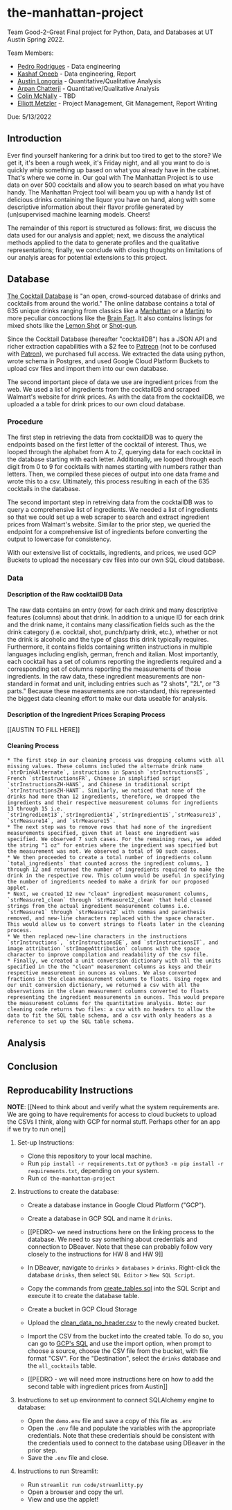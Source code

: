 # the-manhattan-project
Team Good-2-Great Final project for Python, Data, and Databases at UT Austin Spring 2022.

Team Members: 
* [Pedro Rodrigues](https://github.com/PedroNBRodrigues) - Data engineering
* [Kashaf Oneeb](https://github.com/koneeb) - Data engineering, Report
* [Austin Longoria](https://github.com/galongoria) - Quantitative/Qualitative Analysis
* [Arpan Chatterji](https://github.com/achatterji1) - Quantitative/Qualitative Analysis
* [Colin McNally](https://github.com/cmcnally23) - TBD
* [Elliott Metzler](https://github.com/ElliottMetzler) - Project Management, Git Management, Report Writing

Due: 5/13/2022

## Introduction

Ever find yourself hankering for a drink but too tired to get to the store? We get it, it's been a rough week, it's Friday night, and all you want to do is quickly whip something up based on what you already have in the cabinet. That's where we come in. Our goal with The Manhattan Project is to use data on over 500 cocktails and allow you to search based on what you have handy. The Manhattan Project tool will beam you up with a handy list of delicious drinks containing the liquor you have on hand, along with some descriptive information about their flavor profile generated by (un)supervised machine learning models. Cheers!

The remainder of this report is structured as follows: first, we discuss the data used for our analysis and applet; next, we discuss the analytical methods applied to the data to generate profiles and the qualitative representations; finally, we conclude with closing thoughts on limitations of our analyis areas for potential extensions to this project.

## Database

[The Cocktail Database](https://www.thecocktaildb.com/) is "an open, crowd-sourced database of drinks and cocktails from around the world." The online database contains a total of 635 unique drinks ranging from classics like a [Manhattan](https://www.thecocktaildb.com/drink/11008-Manhattan) or a [Martini](https://www.thecocktaildb.com/drink/11728-Martini) to more peculiar concoctions like the [Brain Fart](https://www.thecocktaildb.com/drink/17120-Brain-Fart). It also contains listings for mixed shots like the [Lemon Shot](https://www.thecocktaildb.com/drink/12752-Lemon-Shot) or [Shot-gun](https://www.thecocktaildb.com/drink/16985-Shot-gun). 

Since the Cocktail Database (hereafter "cocktailDB") has a JSON API and richer extraction capabilities with a $2 fee to [Patreon](https://www.patreon.com/thedatadb) (not to be confused with [Patron](https://www.patrontequila.com/age-gate/age-gate.html?origin=%2F&flc=homepage&fln=Post_Homepage_Patron)), we purchased full access. We extracted the data using python, wrote schema in Postgres, and used Google Cloud Platform Buckets to upload csv files and import them into our own database.

The second important piece of data we use are ingredient prices from the web. We used a list of ingredients from the cocktailDB and scraped Walmart's website for drink prices. As with the data from the cocktailDB, we uploaded a a table for drink prices to our own cloud database.

### Procedure

The first step in retrieving the data from cocktailDB was to query the endpoints based on the first letter of the cocktail of interest. Thus, we looped through the alphabet from A to Z, querying data for each cocktail in the database starting with each letter. Additionally, we looped through each digit from 0 to 9 for cocktails with names starting with numbers rather than letters. Then, we compiled these pieces of output into one data frame and wrote this to a csv. Ultimately, this process resulting in each of the 635 cocktails in the database.

The second important step in retreiving data from the cocktailDB was to query a comprehensive list of ingredients. We needed a list of ingredients so that we could set up a web scraper to search and extract ingredient prices from Walmart's website. Similar to the prior step, we queried the endpoint for a comprehensive list of ingredients before converting the output to lowercase for consistency.

With our extensive list of cocktails, ingredients, and prices, we used GCP Buckets to upload the necessary csv files into our own SQL cloud database.

### Data

#### Description of the Raw cocktailDB Data

The raw data contains an entry (row) for each drink and many descriptive features (columns) about that drink. In addition to a unique ID for each drink and the drink name, it contains many classification fields such as the the drink category (i.e. cocktail, shot, punch/party drink, etc.), whether or not the drink is alcoholic and the type of glass this drink typically requires. Furthermore, it contains fields containing written instructions in multiple languages including english, german, french and italian. Most importantly, each cocktail has a set of columns reporting the ingredients required and a corresponding set of columns reporting the measurements of those ingredients. In the raw data, these ingredient measurements are non-standard in format and unit, including entries such as "2 shots", "2L", or "3 parts." Because these measurements are non-standard, this represented the biggest data cleaning effort to make our data useable for analysis.

#### Description of the Ingredient Prices Scraping Process

[[AUSTIN TO FILL HERE]]

#### Cleaning Process

	* The first step in our cleaning process was dropping columns with all missing values. These columns included the alternate drink name `strDrinkAlternate`, instructions in Spanish `strInstructionsES`, French `strInstructionsFR`, Chinese in simplified script `strInstructionsZH-HANS`, and Chinese in traditional script `strInstructionsZH-HANT`. Similarly, we noticed that none of the drinks had more than 12 ingredients, therefore, we dropped the ingredients and their respective measurement columns for ingredients 13 through 15 i.e. `strIngredient13`,`strIngredient14`,`strIngredient15`,`strMeasure13`, `strMeasure14`, and `strMeasure15`. 
	* The next step was to remove rows that had none of the ingredient measurements specified, given that at least one ingredient was specified. We observed 7 such cases. For the remaining rows, we added the string "1 oz" for entries where the ingredient was specified but the measurement was not. We observed a total of 90 such cases.
	* We then proceeded to create a total number of ingredients column `total_ingredients` that counted across the ingredient columns, 1 through 12 and returned the number of ingredients required to make the drink in the respective row. This column would be useful in specifying the number of ingredients needed to make a drink for our proposed applet.
	* Next, we created 12 new "clean" ingredient measurement columns, `strMeasure1_clean` through `strMeasure12_clean` that held cleaned strings from the actual ingredient measurement columns i.e. `strMeasure1` through `strMeasure12` with commas and paranthesis removed, and new-line characters replaced with the space character. This would allow us to convert strings to floats later in the cleaning process. 
	* We then replaced new-line characters in the instructions `strInstructions`, `strInstructionsDE`, and `strInstructionsIT`, and image attribution `strImageAttribution` columns with the space character to improve compilation and readability of the csv file. 
	* Finally, we created a unit conversion dictionary with all the units specified in the the "clean" measurement columns as keys and their respective measurement in ounces as values. We also converted fractions in the clean measurement columns to floats. Using regex and our unit conversion dictionary, we returned a csv with all the observations in the clean measurement columns converted to floats representing the ingredient measurements in ounces. This would prepare the measurement columns for the quantitative analysis. Note: our cleaning code returns two files: a csv with no headers to allow the data to fit the SQL table schema, and a csv with only headers as a reference to set up the SQL table schema.


## Analysis

## Conclusion

## Reproducability Instructions

__NOTE__: [[Need to think about and verify what the system requirements are. We are going to have requirements for access to cloud buckets to upload the CSVs I think, along with GCP for normal stuff. Perhaps other for an app if we try to run one]]

1) Set-up Instructions:
    * Clone this repository to your local machine.
	* Run `pip install -r requirements.txt` or `python3 -m pip install -r requirements.txt`, depending on your system.
	* Run `cd the-manhattan-project`

2) Instructions to create the database:
    * Create a database instance in Google Cloud Platform ("GCP").
    * Create a database in GCP SQL and name it `drinks`.
    * [[PEDRO- we need instructions here on the linking process to the database. We need to say something about credentials and connection to DBeaver. Note that these can probably follow very closely to the instructions for HW 8 and HW 9]]
    * In DBeaver, navigate to `drinks` > `databases` > `drinks`. Right-click the database `drinks`, then select `SQL Editor` > `New SQL Script`. 
    * Copy the commands from [create_tables.sql](https://github.com/ElliottMetzler/the-manhattan-project/blob/get_data/setup/create_tables.sql) into the SQL Script and execute it to create the database table.
    * Create a bucket in GCP Cloud Storage
    * Upload the [clean_data_no_header.csv](https://github.com/ElliottMetzler/the-manhattan-project/blob/get_data/data/drinks_data_clean_no_header.csv) to the newly created bucket.

    * Import the CSV from the bucket into the created table. To do so, you can go to [GCP's SQL](https://console.cloud.google.com/sql/instances/python-pedro/overview?project=deft-diode-342909) and use the import option, when prompt to choose a source, choose the CSV file from the bucket, with file format "CSV". For the "Destination", select the `drinks` database and the `all_cocktails` table.
    * [[PEDRO - we will need more instructions here on how to add the second table with ingredient prices from Austin]]

3) Instructions to set up environment to connect SQLAlchemy engine to database:
    * Open the `demo.env` file and save a copy of this file as `.env`
    * Open the `.env` file and populate the variables with the appropriate credentials. Note that these credentials should be consistent with the credentials used to connect to the database using DBeaver in the prior step. 
    * Save the `.env` file and close.

4) Instructions to run Streamlit:
    * Run `streamlit run code/streamlitty.py`
    * Open a browser and copy the url.
    * View and use the applet!